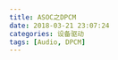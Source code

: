 ```yaml
---
title: ASOC之DPCM
date: 2018-03-21 23:07:24
categories: 设备驱动 
tags: [Audio, DPCM]
---
```


<!--more-->

